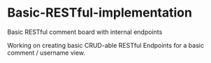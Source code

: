 # Basic-RESTful-implementation
Basic RESTful comment board with internal endpoints


Working on creating basic CRUD-able RESTful Endpoints for a basic comment / username view.
